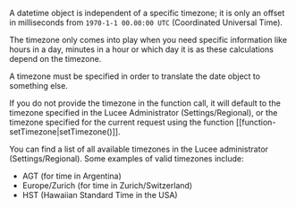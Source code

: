 A datetime object is independent of a specific timezone; it is only an offset in milliseconds from `1970-1-1 00.00:00 UTC` (Coordinated Universal Time).

The timezone only comes into play when you need specific information like hours in a day, minutes in a hour or which day it is as these calculations depend on the timezone.

A timezone must be specified in order to translate the date object to something else. 

If you do not provide the timezone in the function call, it will default to the timezone specified in the Lucee Administrator (Settings/Regional), or the timezone specified for the current request using the function [[function-setTimezone|setTimezone()]].

You can find a list of all available timezones in the Lucee administrator (Settings/Regional). Some examples of valid timezones include:

 - AGT (for time in Argentina)
 - Europe/Zurich (for time in Zurich/Switzerland)
 - HST (Hawaiian Standard Time in the USA)
